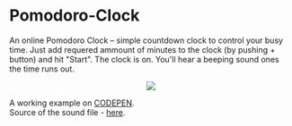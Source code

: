 # Pomodoro-Clock
An online Pomodoro Clock – simple countdown clock to control your busy time. Just add requered ammount of minutes to the clock (by pushing + button) and hit "Start". The clock is on. You'll hear a beeping sound ones the time runs out.

<p align="center"><img src ="https://media.giphy.com/media/9DcogDFW5pz3faajCX/giphy.gif"></div>

A working example on <a href="https://codepen.io/keptup/full/zbGLyJ">CODEPEN</a>.<br/>
Source of the sound file - <a href="http://www.orangefreesounds.com/bomb-timer/" target="_blank">here</a>.
